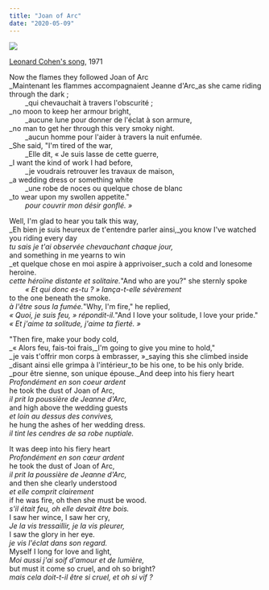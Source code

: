 ```yaml
---
title: "Joan of Arc"
date: "2020-05-09"
---
```


![](https://blog.atlant.is/wp-content/uploads/2020/05/joan-of-arc.jpg)

[Leonard Cohen's song](https://www.youtube.com/watch?v=pPf5Ki9ygVY), 1971

Now the flames they followed Joan of Arc  
 _Maintenant les flammes accompagnaient Jeanne d'Arc_as she came riding through the dark ;  
        _qui chevauchait à travers l'obscurité ;  
_no moon to keep her armour bright,  
        _aucune lune pour donner de l'éclat à son armure,  
_no man to get her through this very smoky night.  
        _aucun homme pour l'aider à travers la nuit enfumée.  
_She said, "I'm tired of the war,  
        _Elle dit, « Je suis lasse de cette guerre,  
_I want the kind of work I had before,  
        _je voudrais retrouver les travaux de maison,  
_a wedding dress or something white  
        _une robe de noces ou quelque chose de blanc  
_to wear upon my swollen appetite."  
        _pour couvrir mon désir gonflé. »_

Well, I'm glad to hear you talk this way,  
 _Eh bien je suis heureux de t'entendre parler ainsi,_you know I've watched you riding every day  
 _tu sais je t'ai observée chevauchant chaque jour,_  
and something in me yearns to win  
 _et quelque chose en moi aspire à apprivoiser_such a cold and lonesome heroine.  
 _cette héroïne distante et solitaire._"And who are you?" she sternly spoke  
        _« Et qui donc es-tu ? » lança-t-elle sévèrement_  
to the one beneath the smoke.  
 _à l'être sous la fumée._"Why, I'm fire," he replied,  
 _« Quoi, je suis feu, » répondit-il._"And I love your solitude, I love your pride."  
 _« Et j'aime ta solitude, j'aime ta fierté. »_

"Then fire, make your body cold,  
 _« Alors feu, fais-toi frais,_I'm going to give you mine to hold,"  
 _je vais t'offrir mon corps à embrasser, »_saying this she climbed inside  
 _disant ainsi elle grimpa à l'intérieur_to be his one, to be his only bride.  
 _pour être sienne, son unique épouse._And deep into his fiery heart  
 _Profondément en son coeur ardent_  
he took the dust of Joan of Arc,  
 _il prit la poussière de Jeanne d'Arc,_  
and high above the wedding guests  
 _et loin au dessus des convives,_  
he hung the ashes of her wedding dress.  
 _il tint les cendres de sa robe nuptiale._

It was deep into his fiery heart  
 _Profondément en son cœur ardent_  
he took the dust of Joan of Arc,  
 _il prit la poussière de Jeanne d'Arc,_  
and then she clearly understood  
 _et elle comprit clairement_  
if he was fire, oh then she must be wood.  
 _s'il était feu, oh elle devait être bois._  
I saw her wince, I saw her cry,  
 _Je la vis tressaillir, je la vis pleurer,_  
I saw the glory in her eye.  
 _je vis l'éclat dans son regard._  
Myself I long for love and light,  
 _Moi aussi j'ai soif d'amour et de lumière,_  
but must it come so cruel, and oh so bright?  
 _mais cela doit-t-il être si cruel, et oh si vif ?_
